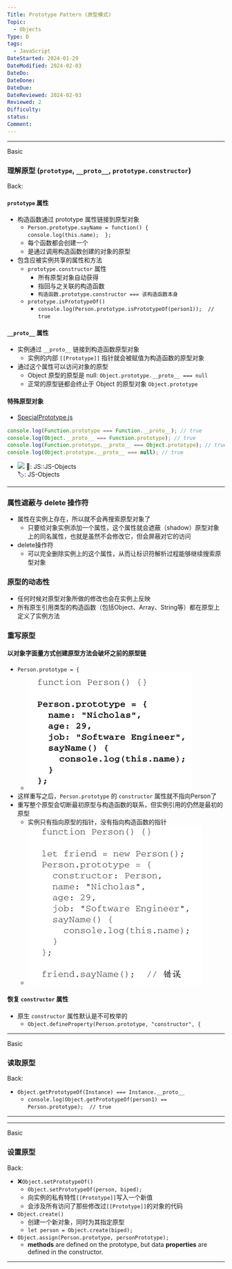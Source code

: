 ```yaml
---
Title: Prototype Pattern (原型模式)
Topic:
  - Objects
Type: D
tags:
  - JavaScript
DateStarted: 2024-01-29
DateModified: 2024-02-03
DateDo: 
DateDone: 
DateDue: 
DateReviewed: 2024-02-03
Reviewed: 2
Difficulty: 
status: 
Comment:
---
```

***
Basic
### 理解原型 (`prototype`, `__proto__`, `prototype.constructor`)
Back:
#### `prototype` 属性
* 构造函数通过 prototype 属性链接到原型对象
	* `Person.prototype.sayName = function() {   console.log(this.name);  };`
	* 每个函数都会创建一个
	* 是通过调用构造函数创建的对象的原型
* 包含应被实例共享的属性和方法
	* `prototype.constructor` 属性
		* 所有原型对象自动获得
		* 指回与之关联的构造函数
		* `构造函数.prototype.constructor === 该构造函数本身`
	* `prototype.isPrototypeOf()`
		* `console.log(Person.prototype.isPrototypeOf(person1));  // true`
#### `__proto__` 属性
* 实例通过 `__proto__` 链接到构造函数原型对象  
	* 实例的内部 `[[Prototype]]` 指针就会被赋值为构造函数的原型对象
* 通过这个属性可以访问对象的原型  
	* Object 原型的原型是 null: `Object.prototype.__proto__ === null`  
	* 正常的原型链都会终止于 Object 的原型对象 `Object.prototype`
#### 特殊原型对象
* [SpecialPrototype.js](file:///e%3A/SynologyDrive/TechSkills/JS/B-JS/ProJS-Code/Chapter8ObjectsClassesAndObjectOrientedProgramming/ObjectCreation/ThePrototypePattern/SpecialPrototype.js)
```javascript
console.log(Function.prototype === Function.__proto__); // true
console.log(Object.__proto__ === Function.prototype); // true
console.log(Function.prototype.__proto__ === Object.prototype); // true
console.log(Object.prototype.__proto__ === null); // true
```
- ![](z-Prototype%20Pattern%20(原型模式).png)
📌: JS::JS-Objects  
🏷️: JS-Objects 
<!--ID: 1706946593114-->
****

### 属性遮蔽与 delete 操作符
* 属性在实例上存在，所以就不会再搜索原型对象了  
	* 只要给对象实例添加一个属性，这个属性就会遮蔽（shadow）原型对象上的同名属性，也就是虽然不会修改它，但会屏蔽对它的访问
* delete操作符
	* 可以完全删除实例上的这个属性，从而让标识符解析过程能够继续搜索原型对象

### 原型的动态性
* 任何时候对原型对象所做的修改也会在实例上反映
* 所有原生引用类型的构造函数（包括Object、Array、String等）都在原型上定义了实例方法

### 重写原型
#### 以对象字面量方式创建原型方法会破坏之前的原型链
* `Person.prototype = {`
	* ![image](z-Assets/b24562708490c8c760d324ea010575ff.png)
* 这样重写之后，`Person.prototype` 的 `constructor` 属性就不指向Person了
* 重写整个原型会切断最初原型与构造函数的联系，但实例引用的仍然是最初的原型
	* 实例只有指向原型的指针，没有指向构造函数的指针
	* ![image](z-Assets/1880ffbe51fc5a18d9a461a92a14da6e.png)
#### 恢复 `constructor` 属性
* 原生 `constructor` 属性默认是不可枚举的
	* `Object.defineProperty(Person.prototype, "constructor", {`

***
Basic
### 读取原型
Back:
* `Object.getPrototypeOf(Instance) === Instance.__proto__`
	* `console.log(Object.getPrototypeOf(person1) == Person.prototype);  // true`
<!--ID: 1706946593127-->
****

***
Basic
### 设置原型
Back:
* ❌`Object.setPrototypeOf()`
	* `Object.setPrototypeOf(person, biped);`
	* 向实例的私有特性`[[Prototype]]`写入一个新值
	* 会涉及所有访问了那些修改过`[[Prototype]]`的对象的代码
* `Object.create()`
	* 创建一个新对象，同时为其指定原型
	* `let person = Object.create(biped); `
* `Object.assign(Person.prototype, personPrototype);`
	* **methods** are defined on the prototype, but data **properties** are defined in the constructor.
<!--ID: 1706946593138-->
****



